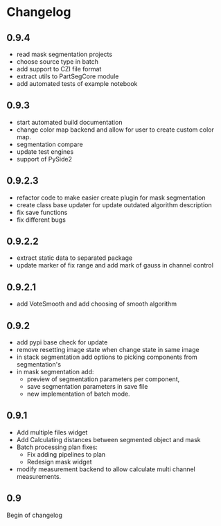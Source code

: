# Changelog 

## 0.9.4
 - read mask segmentation projects 
 - choose source type in batch
 - add support to CZI file format
 - extract utils to PartSegCore module
 - add automated tests of example notebook

## 0.9.3
 - start automated build documentation
 - change color map backend and allow for user to create custom color map. 
 - segmentation compare
 - update test engines
 - support of PySide2 

## 0.9.2.3
 - refactor code to make easier create plugin for mask segmentation 
 - create class base updater for update outdated algorithm description
 - fix save functions
 - fix different bugs 

## 0.9.2.2
 - extract static data to separated package
 - update marker of fix range and add mark of gauss in channel control 
  
## 0.9.2.1
 - add VoteSmooth and add choosing of smooth algorithm

## 0.9.2
- add pypi base check for update 
- remove resetting image state when change state in same image
- in stack segmentation add options to picking components from segmentation's
- in mask segmentation add:
    - preview of segmentation parameters per component, 
    - save segmentation parameters in save file
    - new implementation of batch mode. 

## 0.9.1
- Add multiple files widget 
- Add Calculating distances between segmented object and mask
- Batch processing plan fixes: 
   - Fix adding pipelines to plan
   - Redesign mask widget
- modify measurement backend to allow calculate multi channel measurements. 

## 0.9
Begin of changelog 